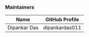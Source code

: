 ### Maintainers

| Name          | GitHub Profile  |
|---------------|-----------------|
| Dipankar Das  | dipankardas011  |
